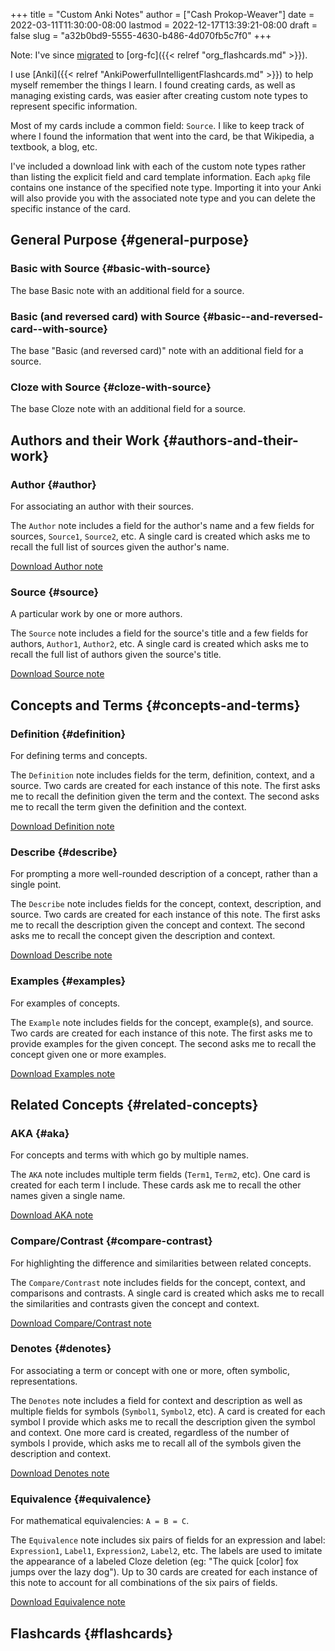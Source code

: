 +++
title = "Custom Anki Notes"
author = ["Cash Prokop-Weaver"]
date = 2022-03-11T11:30:00-08:00
lastmod = 2022-12-17T13:39:21-08:00
draft = false
slug = "a32b0bd9-5555-4630-b486-4d070fb5c7f0"
+++

Note: I've since [migrated](https://github.com/l3kn/org-fc/issues/84) to [org-fc]({{< relref "org_flashcards.md" >}}).

I use [Anki]({{< relref "AnkiPowerfulIntelligentFlashcards.md" >}}) to help myself remember the things I learn. I found creating cards, as well as managing existing cards, was easier after creating custom note types to represent specific information.

Most of my cards include a common field: `Source`. I like to keep track of where I found the information that went into the card, be that Wikipedia, a textbook, a blog, etc.

I've included a download link with each of the custom note types rather than listing the explicit field and card template information. Each `apkg` file contains one instance of the specified note type. Importing it into your Anki will also provide you with the associated note type and you can delete the specific instance of the card.


## General Purpose {#general-purpose}


### Basic with Source {#basic-with-source}

The base Basic note with an additional field for a source.


### Basic (and reversed card) with Source {#basic--and-reversed-card--with-source}

The base "Basic (and reversed card)" note with an additional field for a source.


### Cloze with Source {#cloze-with-source}

The base Cloze note with an additional field for a source.


## Authors and their Work {#authors-and-their-work}


### Author {#author}

For associating an author with their sources.

The `Author` note includes a field for the author's name and a few fields for sources, `Source1`, `Source2`, etc. A single card is created which asks me to recall the full list of sources given the author's name.

[Download Author note](https://drive.google.com/file/d/1ETNtHiZb3CBKtNYiLAN8UFGQqbRsE6HU/view?usp=sharing)


### Source {#source}

A particular work by one or more authors.

The `Source` note includes a field for the source's title and a few fields for authors, `Author1`, `Author2`, etc. A single card is created which asks me to recall the full list of authors given the source's title.

[Download Source note](https://drive.google.com/file/d/1ZrWGc0AZdMQ0FrPxyKs5r-uVeeXlTQ-0/view?usp=sharing)


## Concepts and Terms {#concepts-and-terms}


### Definition {#definition}

For defining terms and concepts.

The `Definition` note includes fields for the term, definition, context, and a source. Two cards are created for each instance of this note. The first asks me to recall the definition given the term and the context. The second asks me to recall the term given the definition and the context.

[Download Definition note](https://drive.google.com/file/d/1wVYeGn51nvzOn-5V1UyDqsBjRO9CXEcc/view?usp=sharing)


### Describe {#describe}

For prompting a more well-rounded description of a concept, rather than a single point.

The `Describe` note includes fields for the concept, context, description, and source. Two cards are created for each instance of this note. The first asks me to recall the description given the concept and context. The second asks me to recall the concept given the description and context.

[Download Describe note](https://drive.google.com/file/d/1OE5H4XfflaY4DduAIIE6Nys0kzMZjK-D/view?usp=sharing)


### Examples {#examples}

For examples of concepts.

The `Example` note includes fields for the concept, example(s), and source. Two cards are created for each instance of this note. The first asks me to provide examples for the given concept. The second asks me to recall the concept given one or more examples.

[Download Examples note](https://drive.google.com/file/d/1NkN8qngjtQnRhPK6MMMKsqIGshqk2Mez/view?usp=sharing)


## Related Concepts {#related-concepts}


### AKA {#aka}

For concepts and terms with which go by multiple names.

The `AKA` note includes multiple term fields (`Term1`, `Term2`, etc). One card is created for each term I include. These cards ask me to recall the other names given a single name.

[Download AKA note](https://drive.google.com/file/d/16zHILfAHGRearvVJD1T77n9DkrHvaSLC/view?usp=sharing)


### Compare/Contrast {#compare-contrast}

For highlighting the difference and similarities between related concepts.

The `Compare/Contrast` note includes fields for the concept, context, and comparisons and contrasts. A single card is created which asks me to recall the similarities and contrasts given the concept and context.

[Download Compare/Contrast note](https://drive.google.com/file/d/1lUpmLj-O_pniCMp2RxUOkihq_8qoOEWo/view?usp=sharing)


### Denotes {#denotes}

For associating a term or concept with one or more, often symbolic, representations.

The `Denotes` note includes a field for context and description as well as multiple fields for symbols (`Symbol1`, `Symbol2`, etc). A card is created for each symbol I provide which asks me to recall the description given the symbol and context. One more card is created, regardless of the number of symbols I provide, which asks me to recall all of the symbols given the description and context.

[Download Denotes note](https://drive.google.com/file/d/18HLY_WY2tg81ztS5soMiyWp1acKX47F3/view?usp=sharing)


### Equivalence {#equivalence}

For mathematical equivalencies: `A = B = C`.

The `Equivalence` note includes six pairs of fields for an expression and label: `Expression1`, `Label1`, `Expression2`, `Label2`, etc. The labels are used to imitate the appearance of a labeled Cloze deletion (eg: "The quick [color] fox jumps over the lazy dog"). Up to 30 cards are created for each instance of this note to account for all combinations of the six pairs of fields.

[Download Equivalence note](https://drive.google.com/file/d/1pF_iPI5bSd7xfmgyVj1D6T4Xb7P1Wmtm/view?usp=sharing)


## Flashcards {#flashcards}
